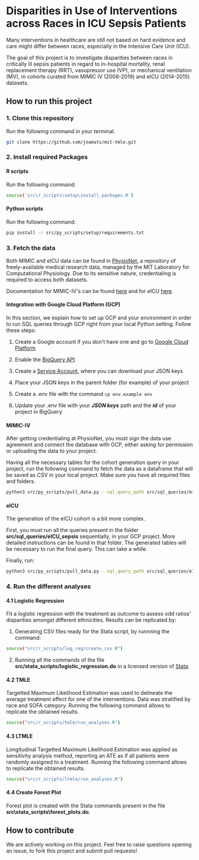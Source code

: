# Disparities in Use of Interventions across Races in ICU Sepsis Patients

Many interventions in healthcare are still not based on hard evidence and care might differ between races, especially in the Intensive Care Unit (ICU).

The goal of this project is to investigate disparities between races in critically ill sepsis patients in regard to in-hospital mortality, renal replacement therapy (RRT), vasopressor use (VP), or mechanical ventilation (MV), in cohorts curated from MIMIC IV (2008-2019) and eICU (2014-2015) datasets.


## How to run this project 

### 1. Clone this repository

Run the following command in your terminal.

```sh
git clone https://github.com/joamats/mit-tmle.git
```

### 2. Install required Packages
#### R scripts

Run the following command:

```sh
source('src\r_scripts\setup\install_packages.R')
```

#### Python scripts

Run the following command:
```sh
pip install -r src/py_scripts/setup/requirements.txt
```

### 3. Fetch the data
Both MIMIC and eICU data can be found in [PhysioNet](https://physionet.org/), a repository of freely-available medical research data, managed by the MIT Laboratory for Computational Physiology. Due to its sensitive nature, credentialing is required to access both datasets.

Documentation for MIMIC-IV's can be found [here](https://mimic.mit.edu/) and for eICU [here](https://eicu-crd.mit.edu/).

#### Integration with Google Cloud Platform (GCP)

In this section, we explain how to set up GCP and your environment in order to run SQL queries through GCP right from your local Python setting. Follow these steps: 

1) Create a Google account if you don't have one and go to [Google Cloud Platform](https://console.cloud.google.com/bigquery)

2) Enable the [BigQuery API](https://console.cloud.google.com/apis/api/bigquery.googleapis.com)

3) Create a [Service Account](https://console.cloud.google.com/iam-admin/serviceaccounts), where you can download your JSON keys

4) Place your JSON keys in the parent folder (for example) of your project

5) Create a .env file with the command `cp env.example env `

6) Update your .env file with your ***JSON keys*** path and the ***id*** of your project in BigQuery


#### MIMIC-IV

After getting credentialing at PhysioNet, you must sign the data use agreement and connect the database with GCP, either asking for permission or uploading the data to your project.

Having all the necessary tables for the cohort generation query in your project, run the following command to fetch the data as a dataframe that will be saved as CSV in your local project. Make sure you have all required files and folders.

```sh
python3 src/py_scripts/pull_data.py --sql_query_path src/sql_queries/mimic_table.sql --destination_path data/MIMIC_data.csv
```

#### eICU

The generation of the eICU cohort is a bit more complex. 

First, you must run all the queries present in the folder **src/sql_queries/eICU_sepsis** sequentially, in your GCP project. More detailed instructions can be found in that folder. The generated tables will be necessary to run the final query. This can take a while.

Finally, run:

```sh
python3 src/py_scripts/pull_data.py --sql_query_path src/sql_queries/eICU_table.sql --destination_path data/eICU_data.csv
```


### 4. Run the different analyses
#### 4.1 Logistic Regression
Fit a logistic regression with the treatment as outcome to assess odd ratios' disparities amongst different ethnicities. Results can be replicated by:

1) Generating CSV files ready for the Stata script, by runnning the command:

```sh
source("src/r_scripts/log_reg/create_csv.R")
```

2) Running all the commands of the file **src/stata_scripts/logistic_regression.do** in a licensed version of [Stata](https://www.stata.com/).

#### 4.2 TMLE
Targetted Maximum Likelihood Estimation was used to delineate the average treatment effect for one of the interventions. Data was stratified by race and SOFA category. Running the following command allows to replicate the obtained results.

```sh
source("src/r_scripts/tmle/run_analyses.R")
```

#### 4.3 LTMLE
Longitudinal Targetted Maximum Likelihood Estimation was applied as sensitivity analysis method, reporting an ATE as if all patients were randomly assigned to a treatment. Running the following command allows to replicate the obtained results.

```sh
source("src/r_scripts/ltmle/run_analyses.R")
```
#### 4.4 Create Forest Plot
Forest plot is created with the Stata commands present in the file **src\stata_scripts\forest_plots.do**.

## How to contribute
We are actively working on this project.
Feel free to raise questions opening an issue, to fork this project and submit pull requests!



